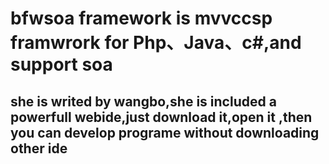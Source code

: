 # bfwsoa framework is mvvccsp framwrork for Php、Java、c#,and support soa
## she is writed by wangbo,she is included a powerfull webide,just download it,open it ,then you can develop programe without downloading other ide
